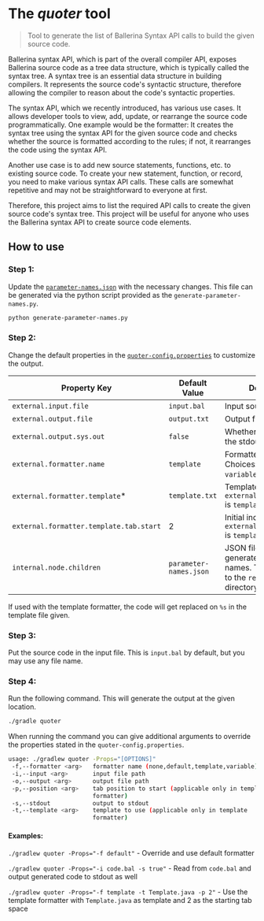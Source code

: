 # The _quoter_ tool

> Tool to generate the list of Ballerina Syntax API calls to build the given source code.

Ballerina syntax API, which is part of the overall compiler API, exposes Ballerina source code as a tree data structure, which is typically called the syntax tree. A syntax tree is an essential data structure in building compilers. It represents the source code's syntactic structure, therefore allowing the compiler to reason about the code's syntactic properties. 

The syntax API, which we recently introduced, has various use cases. It allows developer tools to view, add, update, or rearrange the source code programmatically. One example would be the formatter: It creates the syntax tree using the syntax API for the given source code and checks whether the source is formatted according to the rules; if not, it rearranges the code using the syntax API.   

Another use case is to add new source statements, functions, etc. to existing source code. To create your new statement, function, or record, you need to make various syntax API calls. These calls are somewhat repetitive and may not be straightforward to everyone at first. 

Therefore, this project aims to list the required API calls to create the given source code's syntax tree. This project will be useful for anyone who uses the Ballerina syntax API to create source code elements.

## How to use 

### Step 1:

Update the [`parameter-names.json`](src/main/resources/parameter-names.json) with the necessary changes. 
This file can be generated via the python script provided as the `generate-parameter-names.py`.

```bash
python generate-parameter-names.py
```

### Step 2:

Change the default properties in the [`quoter-config.properties`](src/main/resources/quoter-config.properties) to customize the output.

| Property Key | Default Value | Description|
|-|-|--|
|`external.input.file`| `input.bal` | Input source file |
|`external.output.file`| `output.txt` | Output file |
|`external.output.sys.out`| `false` | Whether to print out to the stdout as well. |
|`external.formatter.name`| `template` | Formatter to use. Choices: `template`, `variable`, `default`, `none` |
|`external.formatter.template`*| `template.txt` | Template file to use if `external.formatter.name` is `template` |
|`external.formatter.template.tab.start`| 2 | Initial indent of code if `external.formatter.name` is `template`|
|`internal.node.children`| `parameter-names.json` | JSON file containing the generated parameter names. This path points to the `resources` directory. |

If used with the template formatter, the code will get replaced on `%s` in the template file given.

### Step 3:

Put the source code in the input file. This is `input.bal` by default, but you may use any file name.

### Step 4:

Run the following command. This will generate the output at the given location.

```bash
./gradle quoter
```

When running the command you can give additional arguments to override the properties stated in the `quoter-config.properties`.

```bash
usage: ./gradlew quoter -Props="[OPTIONS]"
 -f,--formatter <arg>   formatter name (none,default,template,variable)
 -i,--input <arg>       input file path
 -o,--output <arg>      output file path
 -p,--position <arg>    tab position to start (applicable only in template
                        formatter)
 -s,--stdout            output to stdout
 -t,--template <arg>    template to use (applicable only in template
                        formatter)
```

#### Examples:

`./gradlew quoter -Props="-f default"` - Override and use default formatter

`./gradlew quoter -Props="-i code.bal -s true"` - Read from `code.bal` and output generated code to stdout as well  

`./gradlew quoter -Props="-f template -t Template.java -p 2"` - Use the template formatter with `Template.java` as template and 2 as the starting tab space